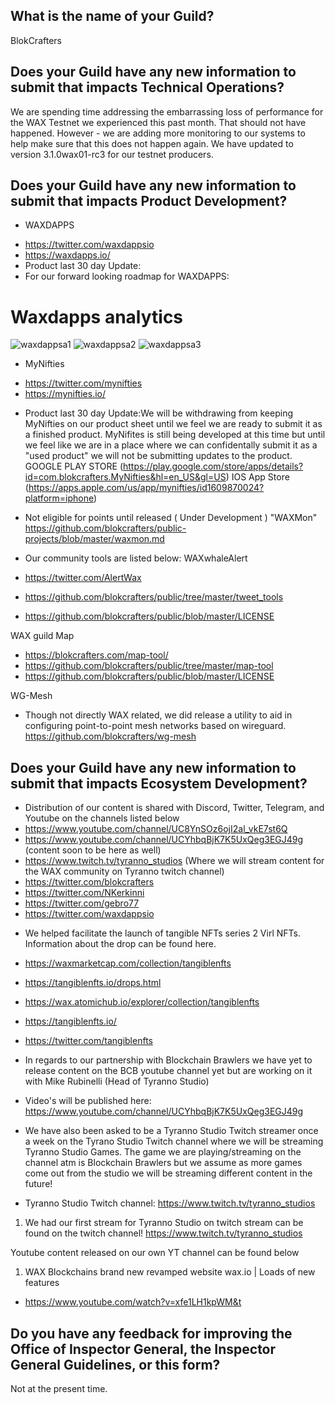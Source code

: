 ## What is the name of your Guild?

BlokCrafters

## Does your Guild have any new information to submit that impacts Technical Operations?

We are spending time addressing the embarrassing loss of performance for the WAX Testnet
we experienced this past month.  That should not have happened.  However - we are adding
more monitoring to our systems to help make sure that this does not happen again.
We have updated to version 3.1.0wax01-rc3 for our testnet producers.

## Does your Guild have any new information to submit that impacts Product Development?

+ WAXDAPPS
- https://twitter.com/waxdappsio
- https://waxdapps.io/
- Product last 30 day Update: 
- For our forward looking roadmap for WAXDAPPS:
# Waxdapps analytics  
![waxdappsa1](https://user-images.githubusercontent.com/66744057/204573226-fbd1771a-b383-48d5-b88b-3679577e8656.jpg)
![waxdappsa2](https://user-images.githubusercontent.com/66744057/204573240-122e9d5d-52a6-4be5-ba0f-5f2ed0f41ed6.jpg)
![waxdappsa3](https://user-images.githubusercontent.com/66744057/204573255-d6bd5431-ff10-4813-b7e0-002781cb4f74.jpg)



+ MyNifties
- https://twitter.com/mynifties
- https://mynifties.io/
+ Product last 30 day Update:We will be withdrawing from keeping MyNifties on our product sheet until we feel we are ready to submit it as a finished product. MyNifites is still being developed at this time but until we feel like we are in a place where we can confidentally submit it as a "used product" we will not be submitting updates to the product. 
GOOGLE PLAY STORE (https://play.google.com/store/apps/details?id=com.blokcrafters.MyNifties&hl=en_US&gl=US) 
IOS App Store (https://apps.apple.com/us/app/mynifties/id1609870024?platform=iphone)

+ Not eligible for points until released ( Under Development ) "WAXMon"
https://github.com/blokcrafters/public-projects/blob/master/waxmon.md
+ Our community tools are listed below:
WAXwhaleAlert
+ https://twitter.com/AlertWax 
+ https://github.com/blokcrafters/public/tree/master/tweet_tools
+ https://github.com/blokcrafters/public/blob/master/LICENSE

WAX guild Map
+ https://blokcrafters.com/map-tool/
+ https://github.com/blokcrafters/public/tree/master/map-tool
+ https://github.com/blokcrafters/public/blob/master/LICENSE

WG-Mesh
+ Though not directly WAX related, we did release a utility to aid in configuring point-to-point mesh networks based on wireguard.
https://github.com/blokcrafters/wg-mesh

## Does your Guild have any new information to submit that impacts Ecosystem Development?

+ Distribution of our content is shared with Discord, Twitter, Telegram, and Youtube on the channels listed below
+ https://www.youtube.com/channel/UC8YnSOz6ojI2al_vkE7st6Q
+ https://www.youtube.com/channel/UCYhbqBjK7K5UxQeg3EGJ49g (content soon to be here as well)
+ https://www.twitch.tv/tyranno_studios (Where we will stream content for the WAX community on Tyranno twitch channel)
+ https://twitter.com/blokcrafters
+ https://twitter.com/NKerkinni
+ https://twitter.com/gebro77
+ https://twitter.com/waxdappsio


- We helped facilitate the launch of tangible NFTs series 2 Virl NFTs. Information about the drop can be found here. 
- https://waxmarketcap.com/collection/tangiblenfts
- https://tangiblenfts.io/drops.html
- https://wax.atomichub.io/explorer/collection/tangiblenfts
- https://tangiblenfts.io/
- https://twitter.com/tangiblenfts

- In regards to our partnership with Blockchain Brawlers we have yet to release content on the BCB youtube channel yet but are working on it with Mike Rubinelli (Head of Tyranno Studio)
- Video's will be published here: https://www.youtube.com/channel/UCYhbqBjK7K5UxQeg3EGJ49g
- We have also been asked to be a Tyranno Studio Twitch streamer once a week on the Tyrano Studio Twitch channel where we will be streaming Tyranno Studio Games. The game we are playing/streaming on the channel atm is Blockchain Brawlers but we assume as more games come out from the studio we will be streaming different content in the future! 
- Tyranno Studio Twitch channel: https://www.twitch.tv/tyranno_studios
1. We had our first stream for Tyranno Studio on twitch stream can be found on the twitch channel! https://www.twitch.tv/tyranno_studios  

Youtube content released on our own YT channel can be found below
1. WAX Blockchains brand new revamped website wax.io | Loads of new features
- https://www.youtube.com/watch?v=xfe1LH1kpWM&t

## Do you have any feedback for improving the Office of Inspector General, the Inspector General Guidelines, or this form?

Not at the present time.
